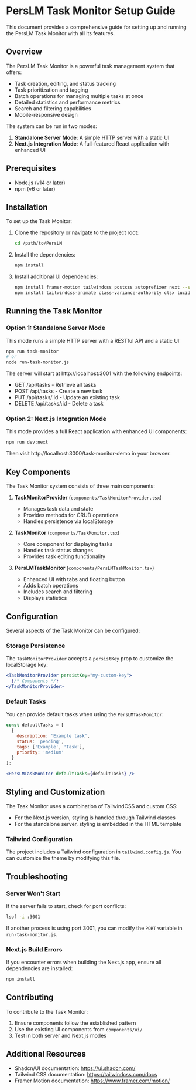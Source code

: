 # PersLM Task Monitor Setup Guide

This document provides a comprehensive guide for setting up and running the PersLM Task Monitor with all its features.

## Overview

The PersLM Task Monitor is a powerful task management system that offers:

- Task creation, editing, and status tracking
- Task prioritization and tagging
- Batch operations for managing multiple tasks at once
- Detailed statistics and performance metrics
- Search and filtering capabilities
- Mobile-responsive design

The system can be run in two modes:
1. **Standalone Server Mode**: A simple HTTP server with a static UI
2. **Next.js Integration Mode**: A full-featured React application with enhanced UI

## Prerequisites

- Node.js (v14 or later)
- npm (v6 or later)

## Installation

To set up the Task Monitor:

1. Clone the repository or navigate to the project root:
   ```bash
   cd /path/to/PersLM
   ```

2. Install the dependencies:
   ```bash
   npm install
   ```

3. Install additional UI dependencies:
   ```bash
   npm install framer-motion tailwindcss postcss autoprefixer next --save
   npm install tailwindcss-animate class-variance-authority clsx lucide-react date-fns --save
   ```

## Running the Task Monitor

### Option 1: Standalone Server Mode

This mode runs a simple HTTP server with a RESTful API and a static UI:

```bash
npm run task-monitor
# or
node run-task-monitor.js
```

The server will start at http://localhost:3001 with the following endpoints:
- GET /api/tasks - Retrieve all tasks
- POST /api/tasks - Create a new task
- PUT /api/tasks/:id - Update an existing task
- DELETE /api/tasks/:id - Delete a task

### Option 2: Next.js Integration Mode

This mode provides a full React application with enhanced UI components:

```bash
npm run dev:next
```

Then visit http://localhost:3000/task-monitor-demo in your browser.

## Key Components

The Task Monitor system consists of three main components:

1. **TaskMonitorProvider** (`components/TaskMonitorProvider.tsx`)
   - Manages task data and state
   - Provides methods for CRUD operations
   - Handles persistence via localStorage

2. **TaskMonitor** (`components/TaskMonitor.tsx`)
   - Core component for displaying tasks
   - Handles task status changes
   - Provides task editing functionality

3. **PersLMTaskMonitor** (`components/PersLMTaskMonitor.tsx`) 
   - Enhanced UI with tabs and floating button
   - Adds batch operations
   - Includes search and filtering
   - Displays statistics

## Configuration

Several aspects of the Task Monitor can be configured:

### Storage Persistence

The `TaskMonitorProvider` accepts a `persistKey` prop to customize the localStorage key:

```jsx
<TaskMonitorProvider persistKey="my-custom-key">
  {/* Components */}
</TaskMonitorProvider>
```

### Default Tasks

You can provide default tasks when using the `PersLMTaskMonitor`:

```jsx
const defaultTasks = [
  { 
    description: 'Example task', 
    status: 'pending',
    tags: ['Example', 'Task'],
    priority: 'medium'
  }
];

<PersLMTaskMonitor defaultTasks={defaultTasks} />
```

## Styling and Customization

The Task Monitor uses a combination of TailwindCSS and custom CSS:

- For the Next.js version, styling is handled through Tailwind classes
- For the standalone server, styling is embedded in the HTML template

### Tailwind Configuration

The project includes a Tailwind configuration in `tailwind.config.js`. You can customize the theme by modifying this file.

## Troubleshooting

### Server Won't Start

If the server fails to start, check for port conflicts:

```bash
lsof -i :3001
```

If another process is using port 3001, you can modify the `PORT` variable in `run-task-monitor.js`.

### Next.js Build Errors

If you encounter errors when building the Next.js app, ensure all dependencies are installed:

```bash
npm install
```

## Contributing

To contribute to the Task Monitor:

1. Ensure components follow the established pattern
2. Use the existing UI components from `components/ui/`
3. Test in both server and Next.js modes

## Additional Resources

- Shadcn/UI documentation: https://ui.shadcn.com/
- Tailwind CSS documentation: https://tailwindcss.com/docs
- Framer Motion documentation: https://www.framer.com/motion/ 